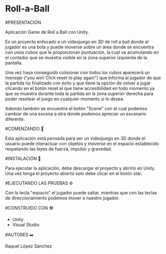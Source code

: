 # Roll-a-Ball

#PRESENTACIÓN

Aplicación Game de Roll a Ball con Unity.

Es un proyecto enfocado a un videojuego en 3D de roll a ball donde el jugador es una bola y puede moverse sobre un área donde se encuentra con unos cubos que le proporcionan puntuación, la cual va acumulando en el contador que se muestra visible en la zona superior izquierda de la pantalla.

Una vez haya conseguido colisionar con todos los cubos aparecerá un mensaje ("you win! Click reset to play again") que informa al jugador de que la partida ha finalizado con éxito y que tiene la opción de volver a jugar clicando en el botón reset al que tiene accesibilidad en todo momento ya que se muestra durante toda la partida en la zona superior derecha para poder resetear el juego en cualquier momento si lo desea.

Además también se encuentra el botón "Scene" con el cual podemos cambiar de una escena a otra donde podemos apreciar un escenario diferente.



#COMENZANDO 🚀

Esta aplicación está pensada para ser un videojuego en 3D donde el usuario puede interactuar con objetos y moverse en el espacio establecido respetando las leyes de fuerza, impulso y gravedad.



#INSTALACIÓN 🔧

Para ejecutar la aplicación, debe descargar el proyecto y abrirlo en Unity.
Una vez tenga el proyecto abierto solo debe clicar en el botón star.



#EJECUTANDO LAS PRUEBAS ⚙️

Con la tecla "espacio" el jugador puede saltar, mientras que con las teclas de direccionamiento podemos mover a nuestro jugador.



#CONSTRUIDO CON 🛠️

- Unity
- Visual Studio 



#AUTORES ✒️

Raquel López Sánchez

